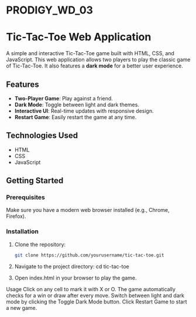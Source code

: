 # PRODIGY_WD_03
# Tic-Tac-Toe Web Application

A simple and interactive Tic-Tac-Toe game built with HTML, CSS, and JavaScript. This web application allows two players to play the classic game of Tic-Tac-Toe. It also features a **dark mode** for a better user experience.

## Features

- **Two-Player Game**: Play against a friend.
- **Dark Mode**: Toggle between light and dark themes.
- **Interactive UI**: Real-time updates with responsive design.
- **Restart Game**: Easily restart the game at any time.

## Technologies Used

- HTML
- CSS
- JavaScript

## Getting Started

### Prerequisites

Make sure you have a modern web browser installed (e.g., Chrome, Firefox).

### Installation

1. Clone the repository:
   ```bash
   git clone https://github.com/yourusername/tic-tac-toe.git
2. Navigate to the project directory:
   cd tic-tac-toe

4. Open index.html in your browser to play the game.

 
 Usage
Click on any cell to mark it with X or O.
The game automatically checks for a win or draw after every move.
Switch between light and dark mode by clicking the Toggle Dark Mode button.
Click Restart Game to start a new game.
